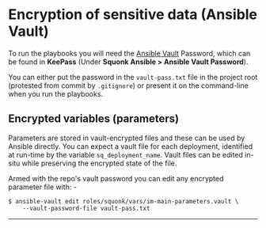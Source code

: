 # Encryption of sensitive data (Ansible Vault)
To run the playbooks you will need the [Ansible Vault] Password,
which can be found in **KeePass** (Under **Squonk Ansible > Ansible Vault Password**).

You can either put the password in the `vault-pass.txt` file in the project
root (protested from commit by `.gitignore`) or present it on the
command-line when you run the playbooks.

## Encrypted variables (parameters)
Parameters are stored in vault-encrypted files and these can be used by Ansible
directly. You can expect a vault file for each deployment, identified
at run-time by the variable `sq_deployment_name`. Vault files can be edited
in-situ while preserving the encrypted state of the file.

Armed with the repo's vault password you can edit any encrypted
parameter file with: -

    $ ansible-vault edit roles/squonk/vars/im-main-parameters.vault \
        --vault-password-file vault-pass.txt

---

[Ansible Vault]: https://docs.ansible.com/ansible/latest/user_guide/vault.html
